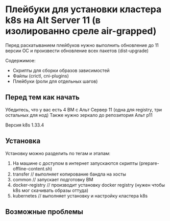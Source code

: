 # Плейбуки для установки кластера k8s на Alt Server 11 (в изолированно среле air-grapped)
Перед раскатыванием плейбуков нужно выполнить обновление до 11 версии ОС и произвести обновление всех пакетов (dist-upgrade)

Содержимое:
- Скрипты для сборки образов зависимостей
- Файлы (crictl, cni-plugins)
- Плейбуки (роли для отдельных шагов)

## Перед тем как начать
Убедитесь, что у вас есть 4 ВМ с Альт Сервер 11 (одна для registry, три остальных для нод)
Также нужно зеркало до репозитория Альт p11

Версия k8s 1.33.4

## Установка
Установку можно разделить по тегам и этапам:
1) На машине с доступом в интернет запускаются скрипты (prepare-offline-content.sh)
2) transfer // выполняет копирование бандла на хосты
3) common // запускает подготовку ВМ
4) docker-registry // производит установку docker registry (нужен чтобы k8s мог скачивать образы оттуда)
5) kubernetes // выполняет установку и настройку кластера k8s

## Возможные проблемы

